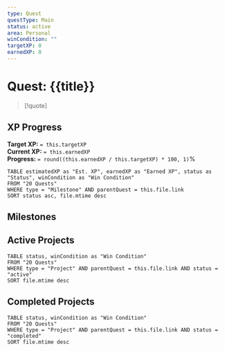 ```yaml
---
type: Quest
questType: Main
status: active
area: Personal
winCondition: ""
targetXP: 0
earnedXP: 0
---
```


# Quest: {{title}}

> [!quote]
> 

## XP Progress
**Target XP:** `= this.targetXP`  
**Current XP:** `= this.earnedXP`  
**Progress:** `= round((this.earnedXP / this.targetXP) * 100, 1)`%

```dataview
TABLE estimatedXP as "Est. XP", earnedXP as "Earned XP", status as "Status", winCondition as "Win Condition"
FROM "20 Quests"
WHERE type = "Milestone" AND parentQuest = this.file.link
SORT status asc, file.mtime desc
```

## Milestones

## Active Projects

```dataview
TABLE status, winCondition as "Win Condition"
FROM "20 Quests"
WHERE type = "Project" AND parentQuest = this.file.link AND status = "active"
SORT file.mtime desc
```

## Completed Projects

```dataview
TABLE status, winCondition as "Win Condition"
FROM "20 Quests"
WHERE type = "Project" AND parentQuest = this.file.link AND status = "completed"
SORT file.mtime desc
```
